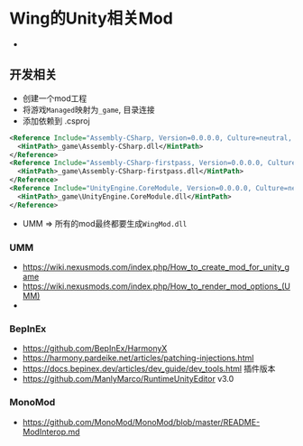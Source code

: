 # Wing的Unity相关Mod

* 

## 开发相关
* 创建一个mod工程
* 将游戏`Managed`映射为`_game`, 目录连接
* 添加依赖到 .csproj
```xml
<Reference Include="Assembly-CSharp, Version=0.0.0.0, Culture=neutral, PublicKeyToken=null">
  <HintPath>_game\Assembly-CSharp.dll</HintPath>
</Reference>
<Reference Include="Assembly-CSharp-firstpass, Version=0.0.0.0, Culture=neutral, PublicKeyToken=null">
  <HintPath>_game\Assembly-CSharp-firstpass.dll</HintPath>
</Reference>
<Reference Include="UnityEngine.CoreModule, Version=0.0.0.0, Culture=neutral, PublicKeyToken=null">
  <HintPath>_game\UnityEngine.CoreModule.dll</HintPath>
</Reference>
 ```
* UMM => 所有的mod最终都要生成`WingMod.dll` 

### UMM
* https://wiki.nexusmods.com/index.php/How_to_create_mod_for_unity_game
* https://wiki.nexusmods.com/index.php/How_to_render_mod_options_(UMM)
* 

### BepInEx
* https://github.com/BepInEx/HarmonyX
* https://harmony.pardeike.net/articles/patching-injections.html
* https://docs.bepinex.dev/articles/dev_guide/dev_tools.html
插件版本
* https://github.com/ManlyMarco/RuntimeUnityEditor v3.0


### MonoMod
* https://github.com/MonoMod/MonoMod/blob/master/README-ModInterop.md